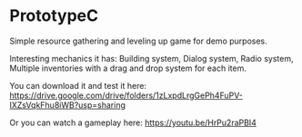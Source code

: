 # PrototypeC
Simple resource gathering and leveling up game for demo purposes.

Interesting mechanics it has: Building system, Dialog system, Radio system, Multiple inventories with a drag and drop system for each item.

You can download it and test it here: https://drive.google.com/drive/folders/1zLxpdLrgGePh4FuPV-IXZsVqkFhu8iWB?usp=sharing

Or you can watch a gameplay here: https://youtu.be/HrPu2raPBI4
